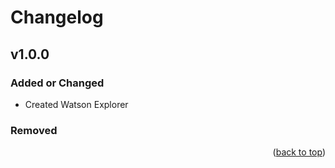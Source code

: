 # Changelog

## v1.0.0

### Added or Changed
- Created Watson Explorer

### Removed

<p align="right">(<a href="#readme-top">back to top</a>)</p>